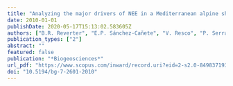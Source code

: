 ```yaml
---
title: "Analyzing the major drivers of NEE in a Mediterranean alpine shrubland"
date: 2010-01-01
publishDate: 2020-05-17T15:13:02.583605Z
authors: ["B.R. Reverter", "E.P. Sánchez-Cañete", "V. Resco", "P. Serrano-Ortiz", "C. Oyonarte", "A.S. Kowalski"]
publication_types: ["2"]
abstract: ""
featured: false
publication: "*Biogeosciences*"
url_pdf: "https://www.scopus.com/inward/record.uri?eid=2-s2.0-84983719334&doi=10.5194%2fbg-7-2601-2010&partnerID=40&md5=88d69e91244baf71860aaba3da8c8d1b"
doi: "10.5194/bg-7-2601-2010"
---
```


